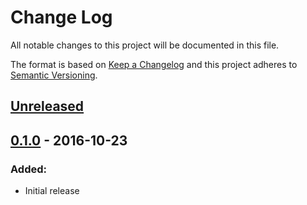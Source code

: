 # Change Log
All notable changes to this project will be documented in this file.

The format is based on [Keep a Changelog](http://keepachangelog.com/) 
and this project adheres to [Semantic Versioning](http://semver.org/).

## [Unreleased]

## [0.1.0] - 2016-10-23
### Added:
- Initial release

[Unreleased]: https://github.com/exodrifter/unity-rumor/compare/0.1.0...HEAD
[0.1.0]: https://github.com/exodrifter/unity-rumor/compare/215489c...0.1.0

